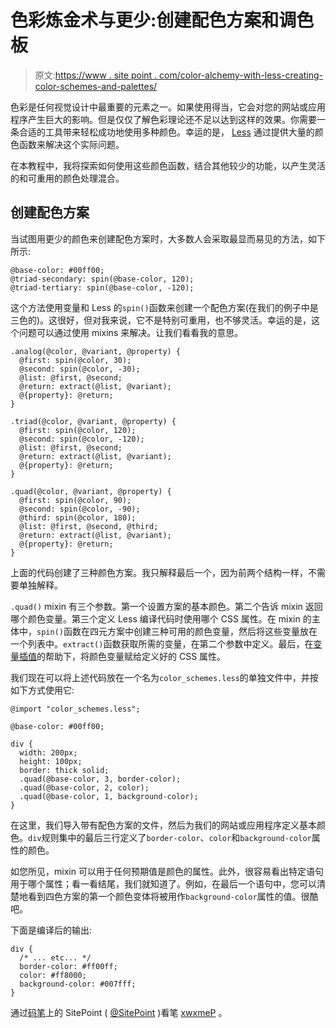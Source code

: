 # 色彩炼金术与更少:创建配色方案和调色板

> 原文:[https://www . site point . com/color-alchemy-with-less-creating-color-schemes-and-palettes/](https://www.sitepoint.com/color-alchemy-with-less-creating-color-schemes-and-palettes/)

色彩是任何视觉设计中最重要的元素之一。如果使用得当，它会对您的网站或应用程序产生巨大的影响。但是仅仅了解色彩理论还不足以达到这样的效果。你需要一条合适的工具带来轻松成功地使用多种颜色。幸运的是， [Less](http://lesscss.org/) 通过提供大量的颜色函数来解决这个实际问题。

在本教程中，我将探索如何使用这些颜色函数，结合其他较少的功能，以产生灵活的和可重用的颜色处理混合。

## 创建配色方案

当试图用更少的颜色来创建配色方案时，大多数人会采取最显而易见的方法，如下所示:

```
@base-color: #00ff00;
@triad-secondary: spin(@base-color, 120);
@triad-tertiary: spin(@base-color, -120);
```

这个方法使用变量和 Less 的`spin()`函数来创建一个配色方案(在我们的例子中是三色的)。这很好，但对我来说，它不是特别可重用，也不够灵活。幸运的是，这个问题可以通过使用 mixins 来解决。让我们看看我的意思。

```
.analog(@color, @variant, @property) {
  @first: spin(@color, 30);
  @second: spin(@color, -30);
  @list: @first, @second;
  @return: extract(@list, @variant);
  @{property}: @return;
}

.triad(@color, @variant, @property) {
  @first: spin(@color, 120);
  @second: spin(@color, -120);
  @list: @first, @second;
  @return: extract(@list, @variant);
  @{property}: @return;
}

.quad(@color, @variant, @property) {
  @first: spin(@color, 90);
  @second: spin(@color, -90);
  @third: spin(@color, 180);
  @list: @first, @second, @third;
  @return: extract(@list, @variant);
  @{property}: @return;
}
```

上面的代码创建了三种颜色方案。我只解释最后一个，因为前两个结构一样，不需要单独解释。

`.quad()` mixin 有三个参数。第一个设置方案的基本颜色。第二个告诉 mixin 返回哪个颜色变量。第三个定义 Less 编译代码时使用哪个 CSS 属性。在 mixin 的主体中，`spin()`函数在四元方案中创建三种可用的颜色变量，然后将这些变量放在一个列表中。`extract()`函数获取所需的变量，在第二个参数中定义。最后，在[变量插值](http://lesscss.org/features/#variables-feature-variable-interpolation)的帮助下，将颜色变量赋给定义好的 CSS 属性。

我们现在可以将上述代码放在一个名为`color_schemes.less`的单独文件中，并按如下方式使用它:

```
@import "color_schemes.less";

@base-color: #00ff00; 

div {
  width: 200px;
  height: 100px;
  border: thick solid;
  .quad(@base-color, 3, border-color);
  .quad(@base-color, 2, color);
  .quad(@base-color, 1, background-color);
}
```

在这里，我们导入带有配色方案的文件，然后为我们的网站或应用程序定义基本颜色。`div`规则集中的最后三行定义了`border-color`、`color`和`background-color`属性的颜色。

如您所见，mixin 可以用于任何预期值是颜色的属性。此外，很容易看出特定语句用于哪个属性；看一看结尾，我们就知道了。例如，在最后一个语句中，您可以清楚地看到四色方案的第一个颜色变体将被用作`background-color`属性的值。很酷吧。

下面是编译后的输出:

```
div {
  /* ... etc... */
  border-color: #ff00ff;
  color: #ff8000;
  background-color: #007fff;
}
```

通过[码笔](http://codepen.io)上的 SitePoint ( [@SitePoint](http://codepen.io/SitePoint) )看笔 [xwxmeP](http://codepen.io/SitePoint/pen/xwxmeP/) 。